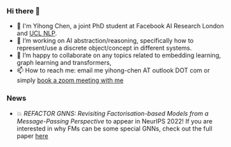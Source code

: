 ### Hi there 👋

<!--
**yihong-chen/yihong-chen** is a ✨ _special_ ✨ repository because its `README.md` (this file) appears on your GitHub profile.

PhD student in UCL NLP, interested in embeddings, graphs and large-scaled learning systems; Open-source comprehensible research software

Here are some ideas to get you started:

- 🔭 I’m currently working on ...
- 🌱 I’m currently learning ...
- 👯 I’m looking to collaborate on ...
- 🤔 I’m looking for help with ...
- 💬 Ask me about ...
- 📫 How to reach me: ...
- 😄 Pronouns: ...
- ⚡ Fun fact: ...
-->

- 🚀 I'm Yihong Chen, a joint PhD student at Facebook AI Research London and [UCL NLP](https://nlp.cs.ucl.ac.uk/). 
- 🔭 I’m working on AI abstraction/reasoning, specifically how to represent/use a discrete object/concept in different systems.
- 👯 I’m happy to collaborate on any topics related to embedding learning, graph learning and transformers, 
- 📫 How to reach me: email me yihong-chen AT outlook DOT com or simply [book a zoom meeting with me](https://calendly.com/yhc-curiosity/30min)

### News
- :boom: *REFACTOR GNNS: Revisiting Factorisation-based Models from a Message-Passing Perspective* to appear in NeurIPS 2022! If you are interested in why FMs can be some special GNNs, check out the full paper [here](https://arxiv.org/pdf/2207.09980.pdf)
